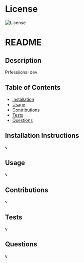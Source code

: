 
  # License 
  ![License](https://img.shields.io/badge/License-MIT-blue.svg)

  # README

  ## Description 
  Prfessiional dev

  ## Table of Contents 
      
  * [Installation](#installation)
  * [Usage](#usage)
  * [Contributions](#contributions)
  * [Tests](#tests)
  * [Questions](#questions)
      
  ## Installation Instructions
  v

  ## Usage
  v

  ## Contributions
  v

  ## Tests
  v

  ## Questions
   v